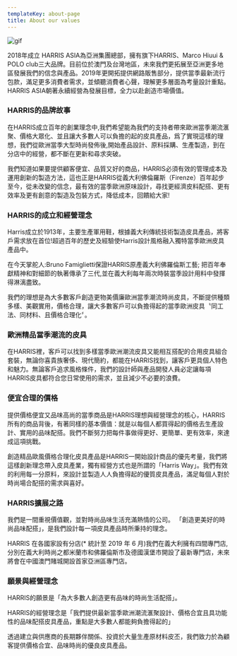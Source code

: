 ```yaml
---
templateKey: about-page
title: About our values
---
```

![gif](/img/1.gif "harrisGIF")

2018年成立 HARRIS ASIA為亞洲集團總部，擁有旗下HARRIS、Marco Hiuui & POLO club三大品牌。目前位於澳門及台灣地區，未來我們更拓展至亞洲更多地區發展我們的信念與產品。2019年更開拓提供網路販售部分，提供當季最新流行包款，滿足更多消費者需求，並傾聽消費者心聲，理解更多層面為考量設計重點。HARRIS ASIA朝著永續經營為發展目標，全力以赴創造市場價值。

### HARRIS的品牌故事

在HARRIS成立百年的創業理念中,我們希望能為我們的支持者帶來歐洲當季潮流滙聚、價格大眾化、並且讓大多數人可以負擔的起的皮具產品，爲了實現這樣的理想，我們從歐洲當季大型時尚發佈後,開始產品設計、原料採購、生產製造，到在分店中的經營，都不斷在更新和尋求突破。

我們知道如果要提供顧客便宜、品質又好的商品，HARRIS必須有效的管理成本及運用創新的製造方法，這也正是HARRIS從義大利佛倫羅斯（Firenze）百年起步至今，從未改變的信念，最有效的當季歐洲原味設計，尋找更經濟皮料配搭、更有效率及更有創意的製造及包裝方式，降低成本，回饋給大家!

### HARRIS的成立和經營理念

Harris成立於1913年，主要生產軍用鞋，根據義大利傳統技術製造皮具產品，將客戶需求放在首位!超過百年的歷史及經驗使Harris設計風格融入獨特當季歐洲皮具產品中。

在今天掌舵人:Bruno Famiglietti保證HARRIS原產義大利佛羅倫斯工藝;   把百年奉獻精神和對細節的執著傳承了三代,並在義大利每年兩次時裝當季設計用料中發揮得淋漓盡致。

我們的理想是為大多數客戶創造更物美價廉歐洲當季潮流時尚皮具，不斷提供種類多樣、美觀實用，價格合理，讓大多數客戶可以負擔得起的當季歐洲皮具〝同工法、同材料、且價格合理化〞。

### 歐洲精品當季潮流的皮具

在HARRIS裡，客戶可以找到多樣當季歐洲潮流皮具又能相互搭配的合用皮具組合套裝，無論你喜貴族奢侈、現代簡約，都能在HARRIS找到，讓客戶更具個人特色和魅力。無論客戶追求風格條件，我們的設計師與產品開發人員必定讓每項HARRIS皮具都符合您日常使用的需求，並且減少不必要的浪費。

### 

### 便宜合理的價格

提供價格便宜又品味高尚的當季商品是HARRIS理想與經營理念的核心，HARRIS所有的商品背後，有著同樣的基本價值：就是以每個人都買得起的價格去生產設計、實用的品味配搭。我們不斷努力把每件事做得更好、更簡單、更有效率，來達成這項挑戰。

創造精品歐風價格合理化皮具產品是HARRIS一開始設計商品的優先考量，我們將這樣創新理念帶入皮具產業，獨有經營方式也是所謂的「Harris Way」。我們有效的利用每一分原料，來設計並製造人人負擔得起的優質皮具產品，滿足每個人對於時尚場合配搭的需求與喜好。

### HARRIS擴展之路

我們是一間重視價值觀，並對時尚品味生活充滿熱情的公司。 「創造更美好的時尚品味配搭」，是我們設計每一項皮具產品時所秉持的理念。        

HARRIS 在各國家設有分店(* 統計至 2019 年 6 月)我們在義大利擁有四間專門店,分別在義大利時尚之都米蘭市和佛羅倫斯市及德國漢堡市開設了最新專門店，未來將會在中國澳門賭城開設首家亞洲區專門店。

### 願景與經營理念

HARRIS的願景是「為大多數人創造更有品味的時尚生活配搭」。

HARRIS的經營理念是「我們提供最新當季歐洲潮流滙聚設計、價格合宜且具功能性的品味配搭皮具產品，重點是大多數人都能夠負擔得起的」

透過建立與供應商的長期夥伴關係、投資於大量生產原材料皮丕，我們致力於為顧客提供價格合宜、品味時尚的優良皮具產品。

###
